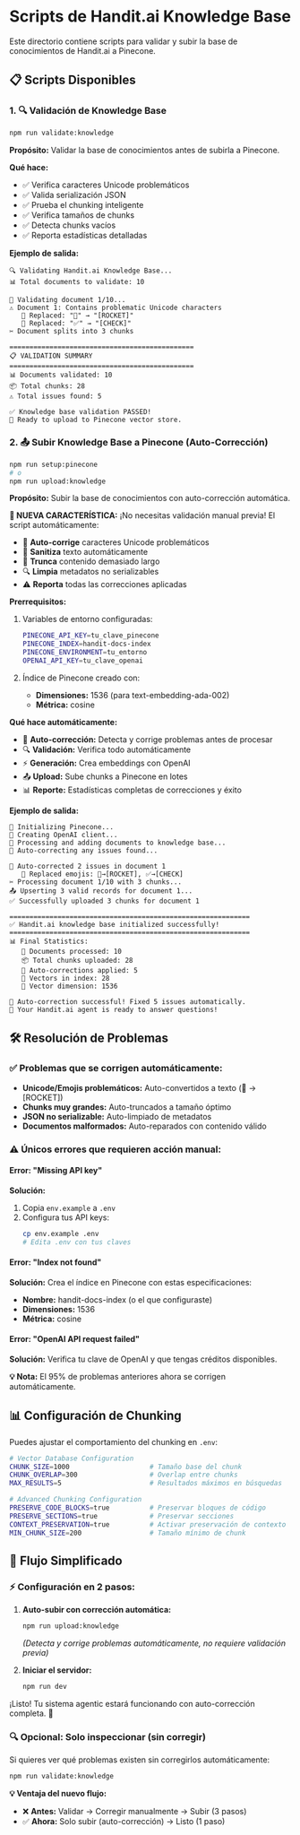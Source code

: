 # Scripts de Handit.ai Knowledge Base

Este directorio contiene scripts para validar y subir la base de conocimientos de Handit.ai a Pinecone.

## 📋 Scripts Disponibles

### 1. 🔍 Validación de Knowledge Base
```bash
npm run validate:knowledge
```

**Propósito:** Validar la base de conocimientos antes de subirla a Pinecone.

**Qué hace:**
- ✅ Verifica caracteres Unicode problemáticos
- ✅ Valida serialización JSON
- ✅ Prueba el chunking inteligente
- ✅ Verifica tamaños de chunks
- ✅ Detecta chunks vacíos
- ✅ Reporta estadísticas detalladas

**Ejemplo de salida:**
```
🔍 Validating Handit.ai Knowledge Base...
📊 Total documents to validate: 10

📄 Validating document 1/10...
⚠️ Document 1: Contains problematic Unicode characters
   🔄 Replaced: "🚀" → "[ROCKET]"
   🔄 Replaced: "✅" → "[CHECK]"
✂️ Document splits into 3 chunks

==============================================
📋 VALIDATION SUMMARY
==============================================
📊 Documents validated: 10
📦 Total chunks: 28
⚠️ Total issues found: 5

✅ Knowledge base validation PASSED!
🚀 Ready to upload to Pinecone vector store.
```

### 2. 📤 Subir Knowledge Base a Pinecone (Auto-Corrección)
```bash
npm run setup:pinecone
# o
npm run upload:knowledge
```

**Propósito:** Subir la base de conocimientos con auto-corrección automática.

**🎉 NUEVA CARACTERÍSTICA:** ¡No necesitas validación manual previa! El script automáticamente:
- 🔧 **Auto-corrige** caracteres Unicode problemáticos
- 🧹 **Sanitiza** texto automáticamente  
- 📏 **Trunca** contenido demasiado largo
- 🔍 **Limpia** metadatos no serializables
- ⚠️ **Reporta** todas las correcciones aplicadas

**Prerrequisitos:**
1. Variables de entorno configuradas:
   ```bash
   PINECONE_API_KEY=tu_clave_pinecone
   PINECONE_INDEX=handit-docs-index
   PINECONE_ENVIRONMENT=tu_entorno
   OPENAI_API_KEY=tu_clave_openai
   ```

2. Índice de Pinecone creado con:
   - **Dimensiones:** 1536 (para text-embedding-ada-002)
   - **Métrica:** cosine

**Qué hace automáticamente:**
- 🧹 **Auto-corrección:** Detecta y corrige problemas antes de procesar
- 🔍 **Validación:** Verifica todo automáticamente
- ⚡ **Generación:** Crea embeddings con OpenAI
- 📤 **Upload:** Sube chunks a Pinecone en lotes
- 📊 **Reporte:** Estadísticas completas de correcciones y éxito

**Ejemplo de salida:**
```
🚀 Initializing Pinecone...
🔄 Creating OpenAI client...
📝 Processing and adding documents to knowledge base...
🧹 Auto-correcting any issues found...

🔧 Auto-corrected 2 issues in document 1
   🔄 Replaced emojis: 🚀→[ROCKET], ✅→[CHECK]
✂️ Processing document 1/10 with 3 chunks...
📤 Upserting 3 valid records for document 1...
✅ Successfully uploaded 3 chunks for document 1

============================================================
✅ Handit.ai knowledge base initialized successfully!
============================================================
📊 Final Statistics:
   📁 Documents processed: 10
   📦 Total chunks uploaded: 28
   🔧 Auto-corrections applied: 5
   🎯 Vectors in index: 28
   📏 Vector dimension: 1536

🎉 Auto-correction successful! Fixed 5 issues automatically.
🚀 Your Handit.ai agent is ready to answer questions!
```

## 🛠️ Resolución de Problemas

### ✅ Problemas que se corrigen automáticamente:
- **Unicode/Emojis problemáticos:** Auto-convertidos a texto (🚀 → [ROCKET])
- **Chunks muy grandes:** Auto-truncados a tamaño óptimo
- **JSON no serializable:** Auto-limpiado de metadatos
- **Documentos malformados:** Auto-reparados con contenido válido

### ⚠️ Únicos errores que requieren acción manual:

#### Error: "Missing API key"
**Solución:** 
1. Copia `env.example` a `.env`
2. Configura tus API keys:
   ```bash
   cp env.example .env
   # Edita .env con tus claves
   ```

#### Error: "Index not found"
**Solución:** Crea el índice en Pinecone con estas especificaciones:
- **Nombre:** handit-docs-index (o el que configuraste)
- **Dimensiones:** 1536
- **Métrica:** cosine

#### Error: "OpenAI API request failed"
**Solución:** Verifica tu clave de OpenAI y que tengas créditos disponibles.

**💡 Nota:** El 95% de problemas anteriores ahora se corrigen automáticamente.

## 📊 Configuración de Chunking

Puedes ajustar el comportamiento del chunking en `.env`:

```bash
# Vector Database Configuration
CHUNK_SIZE=1000                    # Tamaño base del chunk
CHUNK_OVERLAP=300                  # Overlap entre chunks
MAX_RESULTS=5                      # Resultados máximos en búsquedas

# Advanced Chunking Configuration
PRESERVE_CODE_BLOCKS=true          # Preservar bloques de código
PRESERVE_SECTIONS=true             # Preservar secciones
CONTEXT_PRESERVATION=true          # Activar preservación de contexto
MIN_CHUNK_SIZE=200                 # Tamaño mínimo de chunk
```

## 🚀 Flujo Simplificado

### ⚡ Configuración en 2 pasos:

1. **Auto-subir con corrección automática:**
   ```bash
   npm run upload:knowledge
   ```
   *(Detecta y corrige problemas automáticamente, no requiere validación previa)*

2. **Iniciar el servidor:**
   ```bash
   npm run dev
   ```

¡Listo! Tu sistema agentic estará funcionando con auto-corrección completa. 🎉

### 🔍 Opcional: Solo inspeccionar (sin corregir)
Si quieres ver qué problemas existen sin corregirlos automáticamente:
```bash
npm run validate:knowledge
```

**💡 Ventaja del nuevo flujo:** 
- ❌ **Antes:** Validar → Corregir manualmente → Subir (3 pasos)
- ✅ **Ahora:** Solo subir (auto-corrección) → Listo (1 paso) 